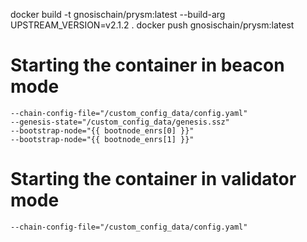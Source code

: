 docker build -t gnosischain/prysm:latest --build-arg UPSTREAM_VERSION=v2.1.2 .
docker push gnosischain/prysm:latest

# Starting the container in beacon mode

```
--chain-config-file="/custom_config_data/config.yaml"
--genesis-state="/custom_config_data/genesis.ssz"
--bootstrap-node="{{ bootnode_enrs[0] }}"
--bootstrap-node="{{ bootnode_enrs[1] }}"
```

# Starting the container in validator mode

```
--chain-config-file="/custom_config_data/config.yaml"
```
